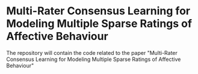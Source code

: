 # Multi-Rater Consensus Learning for Modeling Multiple Sparse Ratings of Affective Behaviour
The repository will contain the code related to the paper "Multi-Rater Consensus Learning for Modeling Multiple Sparse Ratings of Affective Behaviour"
